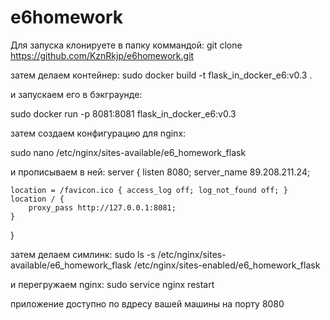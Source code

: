 # e6homework
 
Для запуска клонируете в папку коммандой:
git clone https://github.com/KznRkjp/e6homework.git

затем делаем контейнер:
sudo docker build -t flask_in_docker_e6:v0.3 .

и запускаем его в бэкграунде: 

sudo docker run -p 8081:8081 flask_in_docker_e6:v0.3

затем создаем конфигурацию для nginx:

sudo nano /etc/nginx/sites-available/e6_homework_flask

и прописываем в ней: 
server {
    listen 8080;
    server_name 89.208.211.24;

    location = /favicon.ico { access_log off; log_not_found off; }
    location / {
        proxy_pass http://127.0.0.1:8081;
    }

}

затем делаем симлинк:
sudo ls -s /etc/nginx/sites-available/e6_homework_flask /etc/nginx/sites-enabled/e6_homework_flask

и перегружаем nginx:
sudo service nginx restart

приложение доступно по вдресу вашей машины на порту 8080



